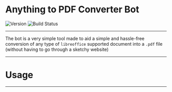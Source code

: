 # Anything to PDF Converter Bot

![Version](https://img.shields.io/badge/version-1.0.0-blue)
![Build Status](https://github.com/AndrewDarnall/XML-Editing-Tool/actions/workflows/lint.yml/badge.svg)

---

The bot is a very simple tool made to aid a simple and hassle-free conversion
of any type of `libreoffice` supported document into a `.pdf` file (without having to go through a sketchy website)

---

# Usage

---